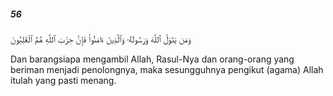 ##### 56

<span class="ayah">وَمَن يَتَوَلَّ ٱللَّهَ وَرَسُولَهُۥ وَٱلَّذِينَ ءَامَنُوا۟ فَإِنَّ حِزْبَ ٱللَّهِ هُمُ ٱلْغَٰلِبُونَ</span>

<span class="ayah_translation">Dan barangsiapa mengambil Allah, Rasul-Nya dan orang-orang yang beriman menjadi penolongnya, maka sesungguhnya pengikut (agama) Allah itulah yang pasti menang.</span>
